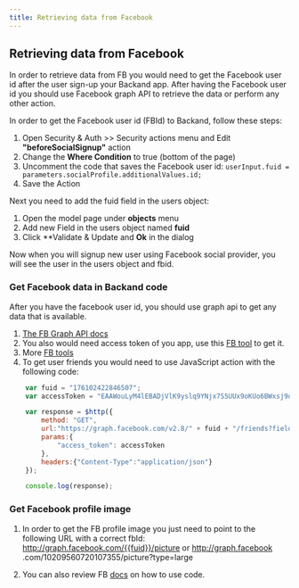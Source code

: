 ```yaml
---
title: Retrieving data from Facebook
---
```

## Retrieving data from Facebook

In order to retrieve data from FB you would need to get the Facebook user id after the user sign-up your Backand app.
 After having the Facebook user id you should use Facebook graph API to retrieve the data or perform any other action.

In order to get the Facebook user id (FBId) to Backand, follow these steps:

1. Open Security & Auth >> Security actions menu and Edit **"beforeSocialSignup"** action
1. Change the **Where Condition** to true (bottom of the page)
1. Uncomment the code that saves the Facebook user id: `userInput.fuid = parameters.socialProfile.additionalValues.id;`
1. Save the Action

Next you need to add the fuid field in the users object:

1. Open the model page under **objects** menu
1. Add new Field in the users object named **fuid**
1. Click **Validate & Update and **Ok** in the dialog

Now when you will signup new user using Facebook social provider, you will see the user in the users object and fbid.

### Get Facebook data in Backand code

After you have the facebook user id, you should use graph api to get any data that is available.

1. <a href="https://developers.facebook.com/docs/graph-api" target="_blank">The FB Graph API docs</a>
1. You also would need access token of you app, use this <a href="https://developers.facebook.com/tools/accesstoken/" target="_blank">FB tool</a> to get it.
1. More <a href="https://developers.facebook.com/tools-and-support/" target="_blank">FB tools</a>
1. To get user friends you would need to use JavaScript action with the following code:

```javascript
    var fuid = "176102422846507";
    var accessToken = "EAAWouLyM4lEBADjVlK9yslq9YNjx7S5UUx9oKUo6BWxsj9qc77ZCuKZAPvBQUIulpieNJIJ0Uit3K0UFR0oxjxl68DupTb0uoJFXPQFUdTOlneLEprG6b8WxuYN3AX6m05hKpFbBPKczCab1OUetevdvkZCO6rtPUQEUtc68gZDZD";

    var response = $http({
        method: "GET",
        url:"https://graph.facebook.com/v2.8/" + fuid + "/friends?fields=id,name,gender",
        params:{
            "access_token": accessToken
        },
        headers:{"Content-Type":"application/json"}
    });

    console.log(response);
```

### Get Facebook profile image

1. In order to get the FB profile image you just need to point to the following URL with a correct fbId:
<a href="#">http://graph.facebook.com/{{fuid}}/picture</a>
or
<a href="http://graph.facebook.com/10209560720107355/picture?type=large" target="_blank">http://graph.facebook
.com/10209560720107355/picture?type=large</a>

1. You can also review FB <a href="https://developers.facebook.com/docs/graph-api/reference/user/picture/" target="_blank">docs</a> on how to use code.
